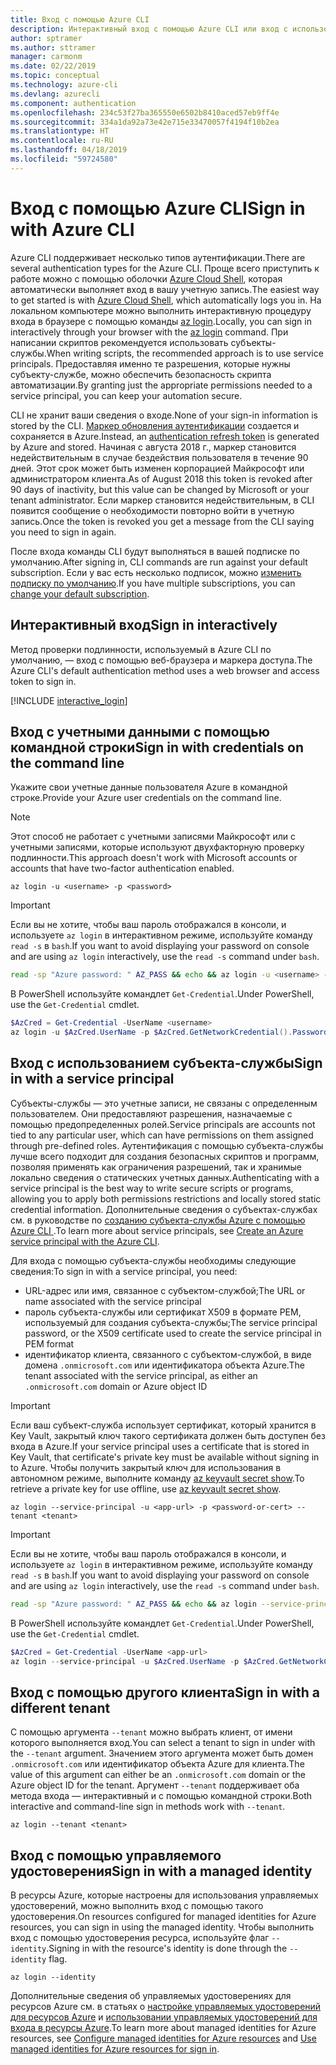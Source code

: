 ```yaml
---
title: Вход с помощью Azure CLI
description: Интерактивный вход с помощью Azure CLI или вход с использованием локальных учетных данных
author: sptramer
ms.author: sttramer
manager: carmonm
ms.date: 02/22/2019
ms.topic: conceptual
ms.technology: azure-cli
ms.devlang: azurecli
ms.component: authentication
ms.openlocfilehash: 234c53f27ba365550e6502b8410aced57eb9ff4e
ms.sourcegitcommit: 334a1da92a73e42e715e33470057f4194f10b2ea
ms.translationtype: HT
ms.contentlocale: ru-RU
ms.lasthandoff: 04/18/2019
ms.locfileid: "59724580"
---
```

# <a name="sign-in-with-azure-cli"></a><span data-ttu-id="9ede9-103">Вход с помощью Azure CLI</span><span class="sxs-lookup"><span data-stu-id="9ede9-103">Sign in with Azure CLI</span></span> 

<span data-ttu-id="9ede9-104">Azure CLI поддерживает несколько типов аутентификации.</span><span class="sxs-lookup"><span data-stu-id="9ede9-104">There are several authentication types for the Azure CLI.</span></span> <span data-ttu-id="9ede9-105">Проще всего приступить к работе можно с помощью оболочки [Azure Cloud Shell](/azure/cloud-shell/overview), которая автоматически выполняет вход в вашу учетную запись.</span><span class="sxs-lookup"><span data-stu-id="9ede9-105">The easiest way to get started is with [Azure Cloud Shell](/azure/cloud-shell/overview), which automatically logs you in.</span></span>
<span data-ttu-id="9ede9-106">На локальном компьютере можно выполнить интерактивную процедуру входа в браузере с помощью команды [az login](/cli/azure/reference-index#az-login).</span><span class="sxs-lookup"><span data-stu-id="9ede9-106">Locally, you can sign in interactively through your browser with the [az login](/cli/azure/reference-index#az-login) command.</span></span> <span data-ttu-id="9ede9-107">При написании скриптов рекомендуется использовать субъекты-службы.</span><span class="sxs-lookup"><span data-stu-id="9ede9-107">When writing scripts, the recommended approach is to use service principals.</span></span> <span data-ttu-id="9ede9-108">Предоставляя именно те разрешения, которые нужны субъекту-службе, можно обеспечить безопасность скрипта автоматизации.</span><span class="sxs-lookup"><span data-stu-id="9ede9-108">By granting just the appropriate permissions needed to a service principal, you can keep your automation secure.</span></span>

<span data-ttu-id="9ede9-109">CLI не хранит ваши сведения о входе.</span><span class="sxs-lookup"><span data-stu-id="9ede9-109">None of your sign-in information is stored by the CLI.</span></span> <span data-ttu-id="9ede9-110">[Маркер обновления аутентификации](https://docs.microsoft.com/en-us/azure/active-directory/develop/v1-id-and-access-tokens#refresh-tokens) создается и сохраняется в Azure.</span><span class="sxs-lookup"><span data-stu-id="9ede9-110">Instead, an [authentication refresh token](https://docs.microsoft.com/en-us/azure/active-directory/develop/v1-id-and-access-tokens#refresh-tokens) is generated by Azure and stored.</span></span> <span data-ttu-id="9ede9-111">Начиная с августа 2018 г., маркер становится недействительным в случае бездействия пользователя в течение 90 дней. Этот срок может быть изменен корпорацией Майкрософт или администратором клиента.</span><span class="sxs-lookup"><span data-stu-id="9ede9-111">As of August 2018 this token is revoked after 90 days of inactivity, but this value can be changed by Microsoft or your tenant administrator.</span></span> <span data-ttu-id="9ede9-112">Если маркер становится недействительным, в CLI появится сообщение о необходимости повторно войти в учетную запись.</span><span class="sxs-lookup"><span data-stu-id="9ede9-112">Once the token is revoked you get a message from the CLI saying you need to sign in again.</span></span>

<span data-ttu-id="9ede9-113">После входа команды CLI будут выполняться в вашей подписке по умолчанию.</span><span class="sxs-lookup"><span data-stu-id="9ede9-113">After signing in, CLI commands are run against your default subscription.</span></span> <span data-ttu-id="9ede9-114">Если у вас есть несколько подписок, можно [изменить подписку по умолчанию](manage-azure-subscriptions-azure-cli.md).</span><span class="sxs-lookup"><span data-stu-id="9ede9-114">If you have multiple subscriptions, you can [change your default subscription](manage-azure-subscriptions-azure-cli.md).</span></span>

## <a name="sign-in-interactively"></a><span data-ttu-id="9ede9-115">Интерактивный вход</span><span class="sxs-lookup"><span data-stu-id="9ede9-115">Sign in interactively</span></span>

<span data-ttu-id="9ede9-116">Метод проверки подлинности, используемый в Azure CLI по умолчанию, — вход с помощью веб-браузера и маркера доступа.</span><span class="sxs-lookup"><span data-stu-id="9ede9-116">The Azure CLI's default authentication method uses a web browser and access token to sign in.</span></span>

[!INCLUDE [interactive_login](includes/interactive-login.md)]

## <a name="sign-in-with-credentials-on-the-command-line"></a><span data-ttu-id="9ede9-117">Вход с учетными данными с помощью командной строки</span><span class="sxs-lookup"><span data-stu-id="9ede9-117">Sign in with credentials on the command line</span></span>

<span data-ttu-id="9ede9-118">Укажите свои учетные данные пользователя Azure в командной строке.</span><span class="sxs-lookup"><span data-stu-id="9ede9-118">Provide your Azure user credentials on the command line.</span></span>

> [!Note]
> <span data-ttu-id="9ede9-119">Этот способ не работает с учетными записями Майкрософт или с учетными записями, которые используют двухфакторную проверку подлинности.</span><span class="sxs-lookup"><span data-stu-id="9ede9-119">This approach doesn't work with Microsoft accounts or accounts that have two-factor authentication enabled.</span></span>

```azurecli-interactive
az login -u <username> -p <password>
```

> [!IMPORTANT]
> <span data-ttu-id="9ede9-120">Если вы не хотите, чтобы ваш пароль отображался в консоли, и используете `az login` в интерактивном режиме, используйте команду `read -s` в `bash`.</span><span class="sxs-lookup"><span data-stu-id="9ede9-120">If you want to avoid displaying your password on console and are using `az login` interactively, use the `read -s` command under `bash`.</span></span>
>
> ```bash
> read -sp "Azure password: " AZ_PASS && echo && az login -u <username> -p $AZ_PASS
> ```
>
> <span data-ttu-id="9ede9-121">В PowerShell используйте командлет `Get-Credential`.</span><span class="sxs-lookup"><span data-stu-id="9ede9-121">Under PowerShell, use the `Get-Credential` cmdlet.</span></span>
>
> ```powershell
> $AzCred = Get-Credential -UserName <username>
> az login -u $AzCred.UserName -p $AzCred.GetNetworkCredential().Password
> ```

## <a name="sign-in-with-a-service-principal"></a><span data-ttu-id="9ede9-122">Вход с использованием субъекта-службы</span><span class="sxs-lookup"><span data-stu-id="9ede9-122">Sign in with a service principal</span></span>

<span data-ttu-id="9ede9-123">Субъекты-службы — это учетные записи, не связаны с определенным пользователем. Они предоставляют разрешения, назначаемые с помощью предопределенных ролей.</span><span class="sxs-lookup"><span data-stu-id="9ede9-123">Service principals are accounts not tied to any particular user, which can have permissions on them assigned through pre-defined roles.</span></span> <span data-ttu-id="9ede9-124">Аутентификация с помощью субъекта-службы лучше всего подходит для создания безопасных скриптов и программ, позволяя применять как ограничения разрешений, так и хранимые локально сведения о статических учетных данных.</span><span class="sxs-lookup"><span data-stu-id="9ede9-124">Authenticating with a service principal is the best way to write secure scripts or programs, allowing you to apply both permissions restrictions and locally stored static credential information.</span></span> <span data-ttu-id="9ede9-125">Дополнительные сведения о субъектах-службах см. в руководстве по [созданию субъекта-службы Azure с помощью Azure CLI ](create-an-azure-service-principal-azure-cli.md).</span><span class="sxs-lookup"><span data-stu-id="9ede9-125">To learn more about service principals, see [Create an Azure service principal with the Azure CLI](create-an-azure-service-principal-azure-cli.md).</span></span>

<span data-ttu-id="9ede9-126">Для входа с помощью субъекта-службы необходимы следующие сведения:</span><span class="sxs-lookup"><span data-stu-id="9ede9-126">To sign in with a service principal, you need:</span></span>

* <span data-ttu-id="9ede9-127">URL-адрес или имя, связанное с субъектом-службой;</span><span class="sxs-lookup"><span data-stu-id="9ede9-127">The URL or name associated with the service principal</span></span>
* <span data-ttu-id="9ede9-128">пароль субъекта-службы или сертификат X509 в формате PEM, используемый для создания субъекта-службы;</span><span class="sxs-lookup"><span data-stu-id="9ede9-128">The service principal password, or the X509 certificate used to create the service principal in PEM format</span></span>
* <span data-ttu-id="9ede9-129">идентификатор клиента, связанного с субъектом-службой, в виде домена `.onmicrosoft.com` или идентификатора объекта Azure.</span><span class="sxs-lookup"><span data-stu-id="9ede9-129">The tenant associated with the service principal, as either an `.onmicrosoft.com` domain or Azure object ID</span></span>

> [!IMPORTANT]
>
> <span data-ttu-id="9ede9-130">Если ваш субъект-служба использует сертификат, который хранится в Key Vault, закрытый ключ такого сертификата должен быть доступен без входа в Azure.</span><span class="sxs-lookup"><span data-stu-id="9ede9-130">If your service principal uses a certificate that is stored in Key Vault, that certificate's private key must be available without signing in to Azure.</span></span> <span data-ttu-id="9ede9-131">Чтобы получить закрытый ключ для использования в автономном режиме, выполните команду [az keyvault secret show](/cli/azure/keyvault/secret).</span><span class="sxs-lookup"><span data-stu-id="9ede9-131">To retrieve a private key for use offline, use [az keyvault secret show](/cli/azure/keyvault/secret).</span></span>

```azurecli-interactive
az login --service-principal -u <app-url> -p <password-or-cert> --tenant <tenant>
```

> [!IMPORTANT]
> <span data-ttu-id="9ede9-132">Если вы не хотите, чтобы ваш пароль отображался в консоли, и используете `az login` в интерактивном режиме, используйте команду `read -s` в `bash`.</span><span class="sxs-lookup"><span data-stu-id="9ede9-132">If you want to avoid displaying your password on console and are using `az login` interactively, use the `read -s` command under `bash`.</span></span>
>
> ```bash
> read -sp "Azure password: " AZ_PASS && echo && az login --service-principal -u <app-url> -p $AZ_PASS --tenant <tenant>
> ```
>
> <span data-ttu-id="9ede9-133">В PowerShell используйте командлет `Get-Credential`.</span><span class="sxs-lookup"><span data-stu-id="9ede9-133">Under PowerShell, use the `Get-Credential` cmdlet.</span></span>
>
> ```powershell
> $AzCred = Get-Credential -UserName <app-url>
> az login --service-principal -u $AzCred.UserName -p $AzCred.GetNetworkCredential().Password --tenant <tenant>
> ```

## <a name="sign-in-with-a-different-tenant"></a><span data-ttu-id="9ede9-134">Вход с помощью другого клиента</span><span class="sxs-lookup"><span data-stu-id="9ede9-134">Sign in with a different tenant</span></span>

<span data-ttu-id="9ede9-135">С помощью аргумента `--tenant` можно выбрать клиент, от имени которого выполняется вход.</span><span class="sxs-lookup"><span data-stu-id="9ede9-135">You can select a tenant to sign in under with the `--tenant` argument.</span></span> <span data-ttu-id="9ede9-136">Значением этого аргумента может быть домен `.onmicrosoft.com` или идентификатор объекта Azure для клиента.</span><span class="sxs-lookup"><span data-stu-id="9ede9-136">The value of this argument can either be an `.onmicrosoft.com` domain or the Azure object ID for the tenant.</span></span> <span data-ttu-id="9ede9-137">Аргумент `--tenant` поддерживает оба метода входа — интерактивный и с помощью командной строки.</span><span class="sxs-lookup"><span data-stu-id="9ede9-137">Both interactive and command-line sign in methods work with `--tenant`.</span></span>

```azurecli-interactive
az login --tenant <tenant>
```

## <a name="sign-in-with-a-managed-identity"></a><span data-ttu-id="9ede9-138">Вход с помощью управляемого удостоверения</span><span class="sxs-lookup"><span data-stu-id="9ede9-138">Sign in with a managed identity</span></span>

<span data-ttu-id="9ede9-139">В ресурсы Azure, которые настроены для использования управляемых удостоверений, можно выполнить вход с помощью такого удостоверения.</span><span class="sxs-lookup"><span data-stu-id="9ede9-139">On resources configured for managed identities for Azure resources, you can sign in using the managed identity.</span></span> <span data-ttu-id="9ede9-140">Чтобы выполнить вход с помощью удостоверения ресурса, используйте флаг `--identity`.</span><span class="sxs-lookup"><span data-stu-id="9ede9-140">Signing in with the resource's identity is done through the `--identity` flag.</span></span>

```azurecli-interactive
az login --identity
```

<span data-ttu-id="9ede9-141">Дополнительные сведения об управляемых удостоверениях для ресурсов Azure см. в статьях о [настройке управляемых удостоверений для ресурсов Azure](https://docs.microsoft.com/en-us/azure/active-directory/managed-identities-azure-resources/qs-configure-cli-windows-vm) и [использовании управляемых удостоверений для входа в ресурсы Azure](https://docs.microsoft.com/en-us/azure/active-directory/managed-identities-azure-resources/how-to-use-vm-sign-in).</span><span class="sxs-lookup"><span data-stu-id="9ede9-141">To learn more about managed identities for Azure resources, see [Configure managed identities for Azure resources](https://docs.microsoft.com/en-us/azure/active-directory/managed-identities-azure-resources/qs-configure-cli-windows-vm) and [Use managed identities for Azure resources for sign in](https://docs.microsoft.com/en-us/azure/active-directory/managed-identities-azure-resources/how-to-use-vm-sign-in).</span></span>
